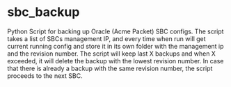 # sbc_backup
Python Script for backing up Oracle (Acme Packet) SBC configs. The script takes a list of SBCs management IP, and every time when run will get current running config and store it in its own folder with the management ip and the revision number. The script will keep last X backups and when X exceeded, it will delete the backup with the lowest revision number. In case that there is already a backup with the same revision number, the script proceeds to the next SBC.

